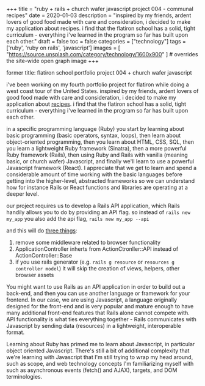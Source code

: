 +++
title = "ruby + rails + church wafer javascript project 004 - communal recipes"
date = 2020-01-03
description = "inspired by my friends, ardent lovers of good food made with care and consideration, i decided to make my application about recipes. i find that the flatiron school has a solid, tight curriculum - everything i've learned in the program so far has built upon each other."
draft = false
toc = false
categories = ["technology"]
tags = ['ruby', 'ruby on rails', 'javascript']
images = [
  "https://source.unsplash.com/category/technology/1600x900"
] # overrides the site-wide open graph image
+++

former title: flatiron school portfolio project 004 + church wafer javascript

i've been working on my fourth portfolio project for flatiron while doing a west coast tour of the United States. inspired by my friends, ardent lovers of good food made with care and consideration, i decided to make my application about [recipes](https://github.com/kimpham54/js_portfolio_project_recipes). i find that the flatiron school has a solid, tight curriculum - everything i've learned in the program so far has built upon each other.

in a specific programming language (Ruby) you start by learning about basic programming (basic operators, syntax, loops), then learn about object-oriented programming, then you learn about HTML, CSS, SQL, then you learn a lightweight Ruby framework (Sinatra), then a more powerful Ruby framework (Rails), then using Ruby and Rails with vanilla (meaning basic, or church wafer) Javascript, and finally we'll learn to use a powerful Javascript framework (React). I appreciate that we get to learn and spend a considerable amount of time working with the basic languages before getting into the higher-level, abstracted frameworks so we can understand how for instance Rails or React functions and libraries are operating at a deeper level.

our project requires us to develop a Rails API application, which Rails handily allows you to do by providing an API flag. so instead of 
`rails new my_app`
you also add the api flag,
`rails new my_app --api`

and this will do [three things](https://guides.rubyonrails.org/api_app.html):

1. remove some middleware related to browser functionality
2. ApplicationController inherts from ActionCtronller::API instead of ActionController::Base
3. if you use rails generator (e.g. `rails g resource` or `resources g controller model`) it will skip the creation of views, helpers, other browser assets

You might want to use Rails as an API application in order to build out a back-end, and then you can use another language or framework for your frontend. In our case, we are using Javascript, a language originally designed for the front-end and is very popular and mature enough to have many additional front-end features that Rails alone cannot compete with. API functionality is what ties everything together - Rails communicates with Javascript by sending data (resources) in a lightweight, interoperable format.

Learning about Ruby has primed me to learn about Javascript, in particular object oriented Javascript. There's still a bit of additional complexity that we're learning with Javascript that I'm still trying to wrap my head around, such as scope, and web technology concepts I'm familiarizing myself with such as asynchronous events (fetch() and AJAX), targets, and DOM terminologies.


